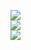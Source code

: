 <img src="https://streak-stats.demolab.com?user=thedevkristaps&theme=highcontrast&hide_border=true&border_radius=5&card_width=800"></br>
<img src="https://github-readme-stats.vercel.app/api?username=thedevkristaps&show_icons=true&hide_border=true&theme=vision-friendly-dark"></br>
<img src="https://github-readme-stats.vercel.app/api/top-langs/?username=thedevkristaps&size_weight=0.15&hide_border=true&count_weight=0.5&layout=compact&theme=vision-friendly-dark"></br>
</br>
<img src="https://komarev.com/ghpvc/?username=thedevkristaps&style=for-the-badge&color=orange" alt=""/>

